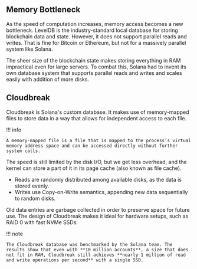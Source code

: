 ## Memory Bottleneck

As the speed of computation increases, memory access becomes a new bottleneck. LevelDB is the industry-standard local database for storing blockchain data and state. However, it does not support parallel reads and writes. That is fine for Bitcoin or Ethereum, but not for a massively parallel system like Solana.

The sheer size of the blockchain state makes storing everything in RAM impractical even for large servers. To combat this, Solana had to invent its own database system that supports parallel reads and writes and scales easily with addition of more disks.


## Cloudbreak

Cloudbreak is Solana's custom database. It makes use of memory-mapped files to store data in a way that allows for independent access to each file.

!!! info

    A memory-mapped file is a file that is mapped to the process’s virtual memory address space and can be accessed directly without further system calls.

The speed is still limited by the disk I/O, but we get less overhead, and the kernel can store a part of it in its page cache (also known as file cache).

- Reads are randomly distributed among available disks, as the data is stored evenly.
- Writes use Copy-on-Write semantics, appending new data sequentially to random disks.

Old data entries are garbage collected in order to preserve space for future use. The design of Cloudbreak makes it ideal for hardware setups, such as RAID 0 with fast NVMe SSDs.

!!! note

    The Cloudbreak database was benchmarked by the Solana team. The results show that even with **10 million accounts**, a size that does not fit in RAM, Cloudbreak still achieves **nearly 1 million of read and write operations per second** with a single SSD.

